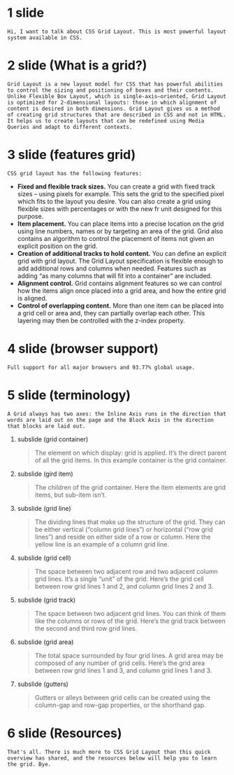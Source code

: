 # 1 slide 
	Hi, I want to talk about CSS Grid Layout. This is most powerful layout system available in CSS.
# 2 slide (What is a grid?)
	Grid Layout is a new layout model for CSS that has powerful abilities to control the sizing and positioning of boxes and their contents. Unlike Flexible Box Layout, which is single-axis–oriented, Grid Layout is optimized for 2-dimensional layouts: those in which alignment of content is desired in both dimensions. Grid Layout gives us a method of creating grid structures that are described in CSS and not in HTML. It helps us to create layouts that can be redefined using Media Queries and adapt to different contexts.
# 3 slide (features grid)
	CSS grid layout has the following features:
* **Fixed and flexible track sizes.**
	You can create a grid with fixed track sizes – using pixels for example. This sets the grid to the specified pixel which fits to the layout you desire. You can also create a grid using flexible sizes with percentages or with the new fr unit designed for this purpose.
* **Item placement.** 
	You can place items into a precise location on the grid using line numbers, names or by targeting an area of the grid. Grid also contains an algorithm to control the placement of items not given an explicit position on the grid.
* **Creation of additional tracks to hold content.**
	You can define an explicit grid with grid layout. The Grid Layout specification is flexible enough to add additional rows and columns when needed. Features such as adding “as many columns that will fit into a container” are included.
* **Alignment control.**
	Grid contains alignment features so we can control how the items align once placed into a grid area, and how the entire grid is aligned. 
* **Control of overlapping content.** 
		More than one item can be placed into a grid cell or area and, they can partially overlap each other. This layering may then be controlled with the z-index property.
# 4 slide (browser support)
	Full support for all major browsers and 93.77% global usage.
# 5 slide (terminology)
	A Grid always has two axes: the Inline Axis runs in the direction that words are laid out on the page and the Block Axis in the direction that blocks are laid out.
1. subslide (grid container)
	>The element on which display: grid is applied. It’s the direct parent of all the grid items. In this example container is the grid container.
2. subslide (gird item)
	>The children of the grid container. Here the item elements are grid items, but sub-item isn’t.
3. subslide (grid line)
	>The dividing lines that make up the structure of the grid. They can be either vertical (“column grid lines”) or horizontal (“row grid lines”) and reside on either side of a row or column. Here the yellow line is an example of a column grid line.
4. subslide (grid cell)
	>The space between two adjacent row and two adjacent column grid lines. It’s a single “unit” of the grid. Here’s the grid cell between row grid lines 1 and 2, and column grid lines 2 and 3.
5. subslide (grid track)
	> The space between two adjacent grid lines. You can think of them like the columns or rows of the grid. Here’s the grid track between the second and third row grid lines.
6. subslide (grid area)
	> The total space surrounded by four grid lines. A grid area may be composed of any number of grid cells. Here’s the grid area between row grid lines 1 and 3, and column grid lines 1 and 3.
7. subslide (gutters)
	> Gutters or alleys between grid cells can be created using the column-gap and row-gap properties, or the shorthand gap.

# 6 slide (Resources)
	That's all. There is much more to CSS Grid Layout than this quick overview has shared, and the resources below will help you to learn the grid. Bye.
